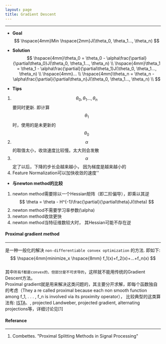 ```yaml
---
layout: page
title: Gradient Descent
---
```

---    
* __Goal__       
$$
\hspace{4mm}Min \hspace{2mm}J(\theta_0, \theta_1..., \theta_n)  
$$      

* __Solution__    
$$
\hspace{4mm}\theta_0 = \theta_0 - \alpha\frac{\partial}{\partial\theta_0}J(\theta_0, \theta_1..., \theta_n)   \\
\hspace{4mm}\theta_1 = \theta_1 - \alpha\frac{\partial}{\partial\theta_1}J(\theta_0, \theta_1..., \theta_n)   \\
\hspace{4mm}... \\
\hspace{4mm}\theta_n = \theta_n - \alpha\frac{\partial}{\partial\theta_n}J(\theta_0, \theta_1..., \theta_n)   \\
$$    

* __Tips__        
1.  $$\theta_0, \theta_1..., \theta_n$$要同时更新. 即计算$$\theta_1$$时，使用的是未更新的$$\theta_0$$
2.  $$\alpha$$的取值太小，收敛速度比较慢。太大则会发散
3.  $$\alpha$$定了以后，下降的步长会越来越小， 因为梯度是越来越小的
4.  Feature Normalization可以加快收敛的速度''

* __与newton method的比较__
1.  newton method需要除以一个Hessian矩阵（即二阶偏导），即乘以其逆
$$
\theta = \theta - H^{-1}\frac{\partial}{\partial\theta}J(\theta)   
$$    
2. newton method不需要学习率参数\(\alpha\)
3. newton method收敛更快
4. newton method当特征维数较大时， 其Hessian可能不存在逆

#### __Proximal gradient method__
---  
是一种一般化的解决 `non-differentiable convex optimization` 的方法. 即如下:    
$$
\hspace{4mm}minimize_x \hspace{8mm} f_1(x)+f_2(x)+...+f_n(x) 
$$    
其中`所有f都是convex的，但部分是不可求导的`，这样就不能用传统的Gradient Descent方法。    
Proximal gradient就是用来解决这类问题的，其主要分开求解，即每个函数独自的考虑（They a re called proximal because each non smooth function among f_1, . . . , f_n is involved via its proximity operator）， 比较典型的这类算法有: [ISTA](./fista.html)、, projected Landweber, projected gradient, alternating projections等，详细讨论见[1]

#### __Referance__
---    
1.  Combettes. "Proximal Splitting Methods in Signal Processing"

